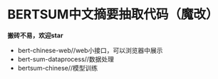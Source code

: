 # BERTSUM中文摘要抽取代码（魔改）

**搬砖不易，欢迎star**
- bert-chinese-web//web小接口，可以浏览器中展示
- bert-sum-dataprocess//数据处理
- bertsum-chinese//模型训练
